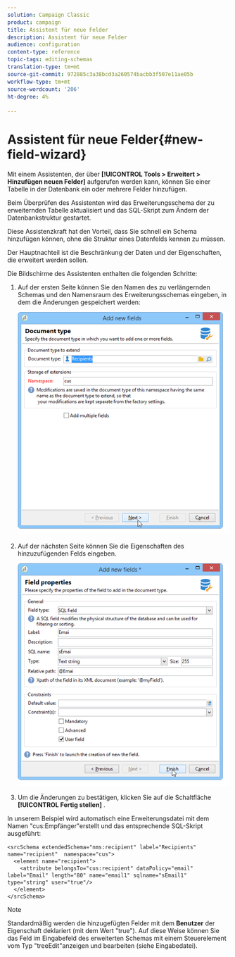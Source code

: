```yaml
---
solution: Campaign Classic
product: campaign
title: Assistent für neue Felder
description: Assistent für neue Felder
audience: configuration
content-type: reference
topic-tags: editing-schemas
translation-type: tm+mt
source-git-commit: 972885c3a38bcd3a260574bacbb3f507e11ae05b
workflow-type: tm+mt
source-wordcount: '206'
ht-degree: 4%

---
```



# Assistent für neue Felder{#new-field-wizard}

Mit einem Assistenten, der über **[!UICONTROL Tools > Erweitert > Hinzufügen neuen Felder]** aufgerufen werden kann, können Sie einer Tabelle in der Datenbank ein oder mehrere Felder hinzufügen.

Beim Überprüfen des Assistenten wird das Erweiterungsschema der zu erweiternden Tabelle aktualisiert und das SQL-Skript zum Ändern der Datenbankstruktur gestartet.

Diese Assistenzkraft hat den Vorteil, dass Sie schnell ein Schema hinzufügen können, ohne die Struktur eines Datenfelds kennen zu müssen.

Der Hauptnachteil ist die Beschränkung der Daten und der Eigenschaften, die erweitert werden sollen.

Die Bildschirme des Assistenten enthalten die folgenden Schritte:

1. Auf der ersten Seite können Sie den Namen des zu verlängernden Schemas und den Namensraum des Erweiterungsschemas eingeben, in dem die Änderungen gespeichert werden:

   ![](assets/d_ncs_integration_schema_addfield.png)

1. Auf der nächsten Seite können Sie die Eigenschaften des hinzuzufügenden Felds eingeben.

   ![](assets/d_ncs_integration_schema_addfield2.png)

1. Um die Änderungen zu bestätigen, klicken Sie auf die Schaltfläche **[!UICONTROL Fertig stellen]** .

In unserem Beispiel wird automatisch eine Erweiterungsdatei mit dem Namen &quot;cus:Empfänger&quot;erstellt und das entsprechende SQL-Skript ausgeführt:

```
<srcSchema extendedSchema="nms:recipient" label="Recipients" name="recipient"  namespace="cus">  
  <element name="recipient">    
    <attribute belongsTo="cus:recipient" dataPolicy="email" label="Email" length="80" name="email1" sqlname="sEmail1" type="string" user="true"/>  
  </element>
</srcSchema>
```

>[!NOTE]
>
>Standardmäßig werden die hinzugefügten Felder mit dem **Benutzer** der Eigenschaft deklariert (mit dem Wert &quot;true&quot;). Auf diese Weise können Sie das Feld im Eingabefeld des erweiterten Schemas mit einem Steuerelement vom Typ &quot;treeEdit&quot;anzeigen und bearbeiten (siehe Eingabedatei).

